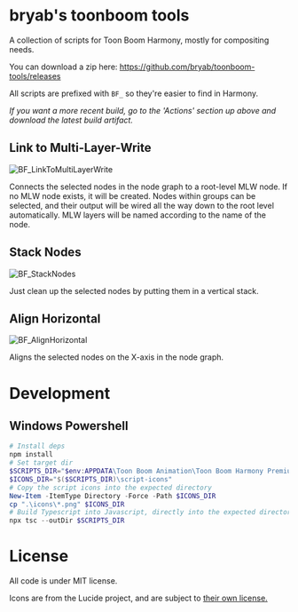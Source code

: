 # bryab's toonboom tools

A collection of scripts for Toon Boom Harmony, mostly for compositing needs.

You can download a zip here: https://github.com/bryab/toonboom-tools/releases

All scripts are prefixed with `BF_` so they're easier to find in Harmony.

_If you want a more recent build, go to the 'Actions' section up above and download the latest build artifact._

## Link to Multi-Layer-Write

![BF_LinkToMultiLayerWrite]("./icons/BF_LinkToMultiLayerWrite.png")

Connects the selected nodes in the node graph to a root-level MLW node. If no MLW node exists, it will be created. Nodes within groups can be selected, and their output will be wired all the way down to the root level automatically. MLW layers will be named according to the name of the node.

## Stack Nodes

![BF_StackNodes]("./icons/BF_StackNodes.png")

Just clean up the selected nodes by putting them in a vertical stack.

## Align Horizontal

![BF_AlignHorizontal]("./icons/BF_AlignHorizontal.png")

Aligns the selected nodes on the X-axis in the node graph.

# Development

## Windows Powershell

```powershell
# Install deps
npm install
# Set target dir
$SCRIPTS_DIR="$env:APPDATA\Toon Boom Animation\Toon Boom Harmony Premium\2400-scripts"
$ICONS_DIR="$($SCRIPTS_DIR)\script-icons"
# Copy the script icons into the expected directory
New-Item -ItemType Directory -Force -Path $ICONS_DIR
cp ".\icons\*.png" $ICONS_DIR
# Build Typescript into Javascript, directly into the expected directory
npx tsc --outDir $SCRIPTS_DIR
```

# License

All code is under MIT license.

Icons are from the Lucide project, and are subject to [their own license.](https://lucide.dev/license)
